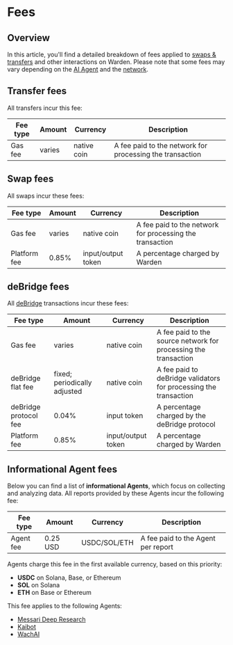 ﻿---
sidebar_position: 8
---

# Fees

## Overview

In this article, you'll find a detailed breakdown of fees applied to [swaps & transfers](manage-assets#send-or-swap-assets) and other interactions on Warden. Please note that some fees may vary depending on the [AI Agent](explore-ai-agents) and the [network](/#supported-networks).

## Transfer fees

All transfers incur this fee:

| Fee type      | Amount | Currency    | Description                                              |
| ------------- | -------|-------------| -------------------------------------------------------- |
| Gas fee       | varies | native coin | A fee paid to the network for processing the transaction |

## Swap fees

All swaps incur these fees:

| Fee type      | Amount | Currency           | Description                                              |
| ------------- | -------|--------------------| -------------------------------------------------------- |
| Gas fee       | varies | native coin        | A fee paid to the network for processing the transaction |
| Platform fee  | 0.85%  | input/output token | A percentage charged by Warden     

## deBridge fees

All [deBridge](explore-ai-agents#debridge) transactions incur these fees:

| Fee type               | Amount                       | Currency            | Description                                                      |
| -----------------------| -----------------------------|---------------------| ---------------------------------------------------------------- |
| Gas fee                | varies                       | native coin         | A fee paid to the source network for processing the transaction  |
| deBridge flat fee      | fixed; periodically adjusted | native coin         | A fee paid to deBridge validators for processing the transaction |
| deBridge protocol fee  | 0.04%                        | input token         | A percentage charged by the deBridge protocol                    |
| Platform fee           | 0.85%                        | input/output token  | A percentage charged by Warden

## Informational Agent fees

Below you can find a list of **informational Agents**, which focus on collecting and analyzing data. All reports provided by these Agents incur the following fee:

| Fee type      | Amount   | Currency     | Description                                              |
| ------------- | -------- |--------------| -------------------------------------------------------- |
| Agent fee     | 0.25 USD | USDC/SOL/ETH | A fee paid to the Agent per report                         |

Agents charge this fee in the first available currency, based on this priority:

- **USDC** on Solana, Base, or Ethereum
- **SOL** on Solana
- **ETH** on Base or Ethereum

This fee applies to the following Agents:

- [Messari Deep Research](explore-ai-agents#messari-deep-research)
- [Kaibot](explore-ai-agents#kaibot)
- [WachAI](explore-ai-agents#wachai)
